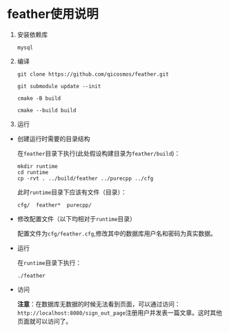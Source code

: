 # feather使用说明

1. 安装依赖库

    ```text
    mysql
    ```
	
2. 编译

    ```shell
    git clone https://github.com/qicosmos/feather.git

    git submodule update --init

    cmake -B build

    cmake --build build
    ```

3. 运行

* 创建运行时需要的目录结构

  在`feather`目录下执行(此处假设构建目录为`feather/build`)：

  ```shell
  mkdir runtime
  cd runtime
  cp -rvt . ../build/feather ../purecpp ../cfg
  ```

  此时`runtime`目录下应该有文件（目录）：

  ```text
  cfg/  feather*  purecpp/
  ```

* 修改配置文件（以下均相对于`runtime`目录）

  配置文件为`cfg/feather.cfg`,修改其中的数据库用户名和密码为真实数据。

* 运行

  在`runtime`目录下执行：

  ```shell
  ./feather
  ```

* 访问

  **注意**：在数据库无数据的时候无法看到页面，可以通过访问：`http://localhost:8080/sign_out_page`注册用户并发表一篇文章。这时其他页面就可以访问了。